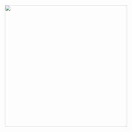 <br/>
<br/>

<div align="center"> 
<img src="https://user-images.githubusercontent.com/70561950/130798121-049a0b4a-ff52-43de-9f2c-eb635d52fae1.jpeg" width="400px">
</div>

<br/>
<br/>

